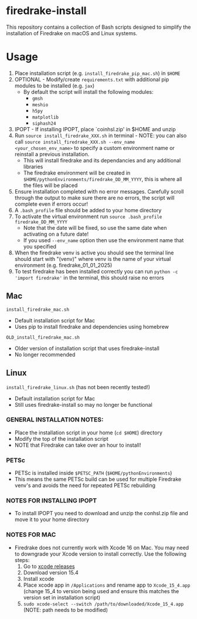# firedrake-install
This repository contains a collection of Bash scripts designed to simplify the installation of Firedrake on macOS and Linux systems.

# Usage
1. Place installation script (e.g. `install_firedrake_pip_mac.sh`) in `$HOME`
2. OPTIONAL - Modify/create `requirements.txt` with additional pip modules to be installed (e.g. `jax`)
   - By default the script will install the following modules:
     	- `gmsh`
    	- `meshio`
    	- `h5py`
    	- `matplotlib`
    	- `siphash24`
3. IPOPT - If installing IPOPT, place `coinhsl.zip' in $HOME and unzip
4. Run `source install_firedrake_XXX.sh` in terminal - NOTE: you can also call `source install_firedrake_XXX.sh --env_name <your_chosen_env_name>` to specify a custom environment name or reinstall a previous installation.
	- This will install firedrake and its dependancies and any additional libraries
	- The firedrake environment will be created in `$HOME/pythonEnvironments/firedrake_DD_MM_YYYY`, this is where all the files will be placed
5. Ensure installation completed with no error messages. Carefully scroll through the output to make sure there are no errors, the script will complete even if errors occur!
6. A `.bash_profile` file should be added to your home directory
7. To activate the virtual environment run `source .bash_profile firedrake_DD_MM_YYYY`
   - Note that the date will be fixed, so use the same date when activating on a future date!
   - If you used `--env_name` option then use the environment name that you specified
8. When the firedrake venv is active you should see the terminal line should start with "(venv)" where venv is the name of your virtual environment (e.g. firedrake_01_01_2025)
9. To test firedrake has been installed correctly you can run `python -c 'import firedrake'` in the terminal, this should raise no errors


## Mac
`install_firedrake_mac.sh`
- Default installation script for Mac
- Uses pip to install firedrake and dependencies using homebrew

`OLD_install_firedrake_mac.sh`
- Older version of installation script that uses firedrake-install
- No longer recommended

## Linux
`install_firedrake_linux.sh` (has not been recently tested!)
- Default installation script for Mac
- Still uses firedrake-install so may no longer be functional

### GENERAL INSTALLATION NOTES:
- Place the installation script in your home (`cd $HOME`) directory
- Modify the top of the installation script
- NOTE that Firedrake can take over an hour to install!

 ### PETSc
  - PETSc is installed inside `$PETSC_PATH` (`$HOME/pythonEnvironments`)
  - This means the same PETSc build can be used for multiple Firedrake venv's and avoids the need for repeated PETSc rebuilding

### NOTES FOR INSTALLING IPOPT
- To install IPOPT you need to download and unzip the conhsl.zip file and move it to your home directory

### NOTES FOR MAC
- Firedrake does not currently work with Xcode 16 on Mac. You may need to downgrade your Xcode version to install correctly. Use the following steps:
	1. Go to [xcode releases](https://xcodereleases.com/)
    2. Download version 15.4
    3. Install xcode
    4. Place xcode app in `/Applications` and rename app to `Xcode_15_4.app` (change 15_4 to version being used and ensure this matches the version set in installation script)
    5. `sudo xcode-select --switch /path/to/downloaded/Xcode_15_4.app` (NOTE: path needs to be modified)
